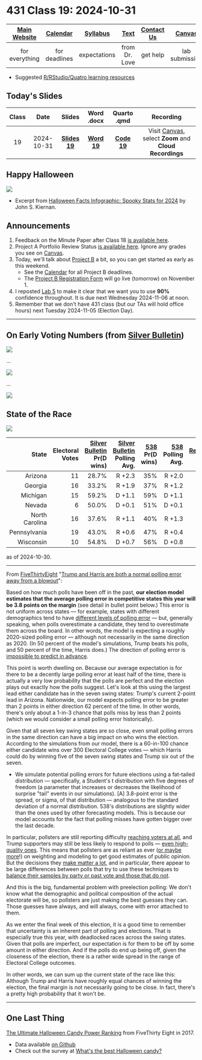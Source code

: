 # 431 Class 19: 2024-10-31

[Main Website](https://thomaselove.github.io/431-2024/) | [Calendar](https://thomaselove.github.io/431-2024/calendar.html) | [Syllabus](https://thomaselove.github.io/431-syllabus-2024/) | [Text](https://thomaselove.github.io/431-book/) | [Contact Us](https://thomaselove.github.io/431-2024/contact.html) | [Canvas](https://canvas.case.edu) | [Data and Code](https://github.com/THOMASELOVE/431-data)
:-----------: | :--------------: | :----------: | :---------: | :-------------: | :-----------: | :------------:
for everything | for deadlines | expectations | from Dr. Love | get help | lab submission | for downloads

- Suggested [R/RStudio/Quatro learning resources](https://thomaselove.github.io/431-2024/resources.html)

## Today's Slides

Class | Date | Slides | Word .docx | Quarto .qmd | Recording
:---: | :--------: | :------: | :------: | :------: | :-------------:
19 | 2024-10-31 | **[Slides 19](https://thomaselove.github.io/431-slides-2024/class19.html)** | **[Word 19](https://thomaselove.github.io/431-slides-2024/class19w.docx)** | **[Code 19](https://github.com/THOMASELOVE/431-slides-2024/blob/main/class19.qmd)** | Visit [Canvas](https://canvas.case.edu/), select **Zoom** and **Cloud Recordings**

## Happy Halloween

![](halloween_2024.png)

- Excerpt from [Halloween Facts Infographic: Spooky Stats for 2024](https://wallethub.com/blog/halloween-facts/25374) by John S. Kiernan.

## Announcements

1. Feedback on the Minute Paper after Class 18 [is available here](https://bit.ly/431-2024-min-18-feedback).
2. Project A Portfolio Review Status [is available here](https://github.com/THOMASELOVE/431-classes-2024/blob/main/projectA/portfolio_review.md). Ignore any grades you see on [Canvas](https://canvas.case.edu/).
3. Today, we'll talk about [Project B](https://thomaselove.github.io/431-projectB-2024/) a bit, so you can get started as early as this weekend.
    - See the [Calendar](https://thomaselove.github.io/431-2024/calendar.html) for all Project B deadlines.
    - The [Project B Registration Form](https://bit.ly/431-projB-registration-2024) will go live (tomorrow) on November 1.
4. I reposted [Lab 5](https://github.com/THOMASELOVE/431-labs-2024/tree/main/lab5) to make it clear that we want you to use **90%** confidence throughout. It is due next Wednesday 2024-11-06 at noon.
5. Remember that we don't have 431 class (but our TAs will hold office hours) next Tuesday 2024-11-05 (Election Day).

-------

## On Early Voting Numbers (from [Silver Bulletin](https://www.natesilver.net/))

![](stevens_2024a.png)

...

![](stevens_2024.png)

...

![](stevens_2024b.png)

## State of the Race

![](evote_2024.png)

State | Electoral <br /> Votes | [Silver Bulletin](https://www.natesilver.net/) <br /> Pr(D wins) | [Silver Bulletin](https://www.natesilver.net/) <br /> Polling Avg. | [538](https://projects.fivethirtyeight.com/2024-election-forecast) <br /> Pr(D wins) | [538](https://projects.fivethirtyeight.com/2024-election-forecast) <br /> Polling Avg. | [RealClearPolling](https://www.realclearpolling.com/) <br /> Polling Avg. | [NY Times](https://www.nytimes.com/interactive/2024/us/elections/polls-president.html) <br /> Polling Avg.
-----: | --: | -----: | -----: | -----: | -----: | -----: | -----:
Arizona | 11 | 28.7% | R +2.3 | 35% | R +2.0 | R +2.5 | R +3
Georgia | 16 | 33.2% | R +1.9 | 37% | R +1.2 | R +2.4 | R +2
Michigan | 15 | 59.2% | D +1.1 | 59% | D +1.1 | D +0.5 | D < +1
Nevada | 6 | 50.0% | D +0.1 | 51% | D +0.1 | R +0.5 | Even
North Carolina | 16 | 37.6% | R +1.1 | 40% | R +1.3 | R +1.0 | R < +1
Pennsylvania | 19 | 43.0% | R +0.6 | 47% | R +0.4 | R +0.8 | R +1
Wisconsin | 10 | 54.8% | D +0.7 | 56% | D +0.8 | D +0.2 | D +1

as of 2024-10-30. 

-----

From [FiveThirtyEight](https://abcnews.go.com/538/) "[Trump and Harris are both a normal polling error away from a blowout](https://abcnews.go.com/538/trump-harris-normal-polling-error-blowout)": 

Based on how much polls have been off in the past, **our election model estimates that the average polling error in competitive states this year will be 3.8 points on the margin** (see detail in bullet point below.) This error is not uniform across states — for example, states with different demographics tend to have [different levels of polling error](https://abcnews.go.com/538/states-accurate-polls/story?id=115108709) — but, generally speaking, when polls overestimate a candidate, they tend to overestimate them across the board. In other words, the model is expecting a roughly 2020-sized polling error — although not necessarily in the same direction as 2020. (In 50 percent of the model's simulations, Trump beats his polls, and 50 percent of the time, Harris does.) The direction of polling error is [impossible to predict in advance](https://fivethirtyeight.com/features/2022-election-polling-accuracy/).

This point is worth dwelling on. Because our average expectation is for there to be a decently large polling error at least half of the time, there is actually a very low probability that the polls are perfect and the election plays out exactly how the polls suggest. Let's look at this using the largest lead either candidate has in the seven swing states: Trump's current 2-point lead in Arizona. Nationwide, our model expects polling error to be greater than 2 points in either direction 62 percent of the time. In other words, there's only about a 1-in-3 chance that polls miss by less than 2 points (which we would consider a small polling error historically).

Given that all seven key swing states are so close, even small polling errors in the same direction can have a big impact on who wins the election. According to the simulations from our model, there is a 60-in-100 chance either candidate wins over 300 Electoral College votes — which Harris could do by winning five of the seven swing states and Trump six out of the seven.

* We simulate potential polling errors for future elections using a fat-tailed distribution — specifically, a Student's t distribution with five degrees of freedom (a parameter that increases or decreases the likelihood of surprise "tail" events in our simulations). [A] 3.8-point error is the spread, or sigma, of that distribution — analogous to the standard deviation of a normal distribution. 538's distributions are slightly wider than the ones used by other forecasting models. This is because our model accounts for the fact that polling misses have gotten bigger over the last decade.

In particular, pollsters are still reporting difficulty [reaching voters at all](https://x.com/UpshotNYT/status/1580188137359552512), and Trump supporters may still be less likely to respond to polls — [even high-quality ones](https://www.vox.com/2024-elections/370649/trust-polls-2016-2020-election-2024-pollster-polling-miss). This means that pollsters are as reliant as ever ([or maybe more](https://www.msnbc.com/opinion/msnbc-opinion/trump-harris-2024-election-polls-challenges-rcna176467)!) on weighting and modeling to get good estimates of public opinion. But the decisions they [make matter a lot](https://goodauthority.org/news/election-poll-vote2024-data-pollster-choices-weighting/), and in particular, there appear to be large differences between polls that try to use these techniques to [balance their samples by party or past vote and those that do not](https://goodauthority.org/news/pollsters-are-weighting-surveys-differently-in-2024/).

And this is the big, fundamental problem with preelection polling: We don't know what the demographic and political composition of the actual electorate will be, so pollsters are just making the best guesses they can. Those guesses have always, and will always, come with error attached to them.

As we enter the final week of this election, it is a good time to remember that uncertainty is an inherent part of polling and elections. That is especially true this year, with deadlocked races across the swing states. Given that polls are imperfect, our expectation is for them to be off by some amount in either direction. And if the polls do end up being off, given the closeness of the election, there is a rather wide spread in the range of Electoral College outcomes.

In other words, we can sum up the current state of the race like this: Although Trump and Harris have roughly equal chances of winning the election, the final margin is not necessarily going to be close. In fact, there's a pretty high probability that it won't be.

----

## One Last Thing

[The Ultimate Halloween Candy Power Ranking](https://fivethirtyeight.com/videos/the-ultimate-halloween-candy-power-ranking/) from FiveThirty Eight in 2017.

- Data available [on Github](https://github.com/fivethirtyeight/data/tree/master/candy-power-ranking)
- Check out the survey at [What's the best Halloween candy?](https://walthickey.com/2017/10/18/whats-the-best-halloween-candy/)
